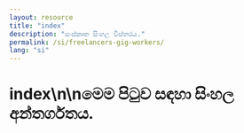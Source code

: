 ```yaml
---
layout: resource
title: "index"
description: "සංස්කෘත සිංහල විස්තරය."
permalink: /si/freelancers-gig-workers/
lang: "si"
---
```


# index\n\nමෙම පිටුව සඳහා සිංහල අන්තර්ගතය.
